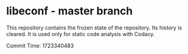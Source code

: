 # libeconf - master branch

This repository contains the frozen state of the repository.
Its history is cleared. It is used only for static code
analysis with Codacy.

Commit Time: 1723340483